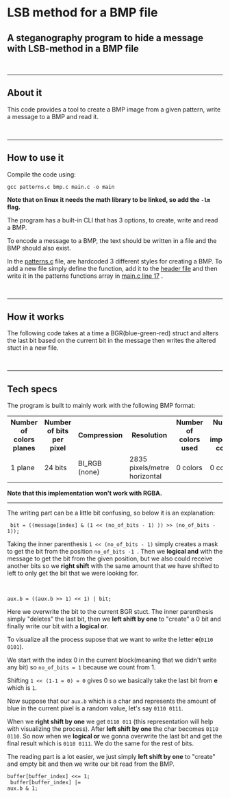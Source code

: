 <h1>LSB method for a BMP file</h1>
<h2>A steganography program to hide a message with LSB-method in a BMP file
</h2>

<br>
<hr>
<h2>About it</h2>

<p>This code provides a tool to create a BMP image from a given pattern, write a message to a BMP and read it.</p>

<br>
<hr>
<h2>How to use it</h2>

<p>Compile the code using:</p>
<code>gcc patterns.c bmp.c main.c -o main</code>

<b>Note that on linux it needs the math library to be linked, so add the <code>-lm</code> flag.</b>

<p>The program has a built-in CLI that has 3 options, to create, write and read a BMP.</p>

<p>To encode a message to a BMP, the text should be written in a file and the BMP should also exist.</p>

<p>In the <a href='https://github.com/w-i-l/lsb-method-bmp/blob/main/patterns.c'>patterns.c</a> file, are hardcoded 3 different styles for creating a BMP. To add a new file simply define the function, add it to the <a href='https://github.com/w-i-l/lsb-method-bmp/blob/main/Headers/patterns.h'>header file</a> and then write it in the patterns functions array in <a href='https://github.com/w-i-l/lsb-method-bmp/blob/main/Headers/patterns.h'>main.c line 17</a> .</p>

<br>
<hr>
<h2>How it works</h2>

<p>The following code takes at a time a BGR(blue-green-red) struct and alters the last bit based on the current bit in the message then writes the altered stuct in a new file.</p>

<br>
<hr>
<h2>Tech specs</h2>

<p>The program is built to mainly work with the following BMP format:</p>

<table>
    <tr>
        <th>Number of colors planes</th>
        <th>Number of bits per pixel</th>
        <th>Compression</th>
        <th>Resolution</th>
        <th>Number of colors used</th>
        <th>Number of important colors</th>
    </tr>
    <tr>
        <td>1 plane</td>
        <td>24 bits</td>
        <td>BI_RGB (none)</td>
        <td>2835 pixels/metre horizontal</td>
        <td>0 colors</td>
        <td>0 colors</td>
    </tr>
</table>

<b>Note that this implementation won't work with RGBA.</b>

<hr>

<p>The writing part can be a little bit confusing, so below it is an explanation:</p>
<code> bit = ((message[index] & (1 << (no_of_bits - 1) )) >> (no_of_bits - 1));</code>

<p>Taking the inner parenthesis <code>1 << (no_of_bits - 1)</code> simply creates a mask to get the bit from the position <code>no_of_bits -1 </code>. Then we <b>logical and</b> with the message to get the bit from the given position, but we also could receive another bits so we <b>right shift</b> with the same amount that we have shifted to left to only get the bit that we were looking for.</p>
<br/>

<code>aux.b = ((aux.b >> 1) << 1) | bit;</code>

<p>Here we overwrite the bit to the current BGR stuct. The inner parenthesis simply "deletes" the last bit, then we <b>left shift by one</b> to "create" a 0 bit and finally write our bit with a <b>logical or</b>.</p>

<p>To visualize all the process supose that we want to write the letter <b>e</b>(<code>0110 0101</code>).</p>

<p>We start with the index 0 in the current block(meaning that we didn't write any bit) so <code>no_of_bits = 1</code> because we count from 1.</p>

<p>Shifting <code>1 << (1-1 = 0) = 0</code> gives 0 so we basically take the last bit from <b>e</b> which is <code>1</code>.</p>

<p>Now suppose that our <code>aux.b</code> which is a char and represents the amount of blue in the current pixel is a random value, let's say <code>0110 0111</code>.</p>

<p>When we <b>right shift by one</b> we get <code>0110 011</code> (this representation will help with visualizing the process). After <b>left shift by one</b> the char becomes <code>0110 0110</code>. So now when we <b>logical or</b> we gonna overwrite the last bit and get the final result which is <code>0110 0111</code>. We do the same for the rest of bits.</p>

<p>The reading part is a lot easier, we just simply <b>left shift by one</b> to "create" and empty bit and then we write our bit read from the BMP.</p>

<code>buffer[buffer_index] <<= 1;<br>
                buffer[buffer_index] |= aux.b & 1;</code>

